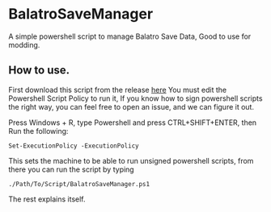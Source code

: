 # BalatroSaveManager
A simple powershell script to manage Balatro Save Data, Good to use for modding.

## How to use.

First download this script from the release [here](https://github.com/Technet8394/BalatroSaveManager/releases/download/v1.0.0/BalatroSaveManager.ps1)
You must edit the Powershell Script Policy to run it, If you know how to sign powershell scripts the right way, you can feel free to open an issue, and we can figure it out.

Press Windows + R, type Powershell and press CTRL+SHIFT+ENTER, then Run the following:

```Set-ExecutionPolicy -ExecutionPolicy```

This sets the machine to be able to run unsigned powershell scripts, from there you can run the script by typing

```./Path/To/Script/BalatroSaveManager.ps1```

The rest explains itself.
